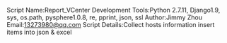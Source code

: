 Script Name:Report_VCenter
Development Tools:Python 2.7.11,
                    Django1.9,
                    sys,
                    os.path,
                    pysphere1.0.8,
                    re,
                    pprint,
                    json,
                    ssl
Author:Jimmy Zhou
Email:13273980@qq.com
Script Details:Collect hosts information insert items into json & excel

